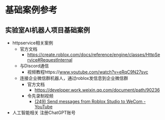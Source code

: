 # 基础案例参考


## 实验室AI机器人项目基础案例

- httpservice相关案例
	- 官方文档
		- https://create.roblox.com/docs/reference/engine/classes/HttpService#RequestInternal
	- 与Discord通信
		- 视频教程https://www.youtube.com/watch?v=eRqC9N27svc
	- 连接企业微信群机器人，通过roblox发信息到企业微信群
		- 官方文档
			- https://developer.work.weixin.qq.com/document/path/90236
		- 令先录制视频
			- [(249) Send messages from Roblox Studio to WeCom - YouTube](https://www.youtube.com/watch?v=RNC0ZApB_1E)
- 人工智能相关
	注册ChatGPT账号
